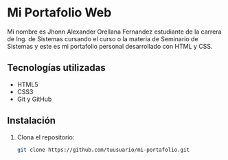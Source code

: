 # Mi Portafolio Web

Mi nombre es Jhonn Alexander Orellana Fernandez estudiante de la carrera de Ing. de Sistemas cursando el curso o la materia de Seminario de Sistemas y este es mi portafolio personal desarrollado con HTML y CSS.

## Tecnologías utilizadas
- HTML5
- CSS3
- Git y GitHub

## Instalación
1. Clona el repositorio:
   ```sh
   git clone https://github.com/tuusuario/mi-portafolio.git